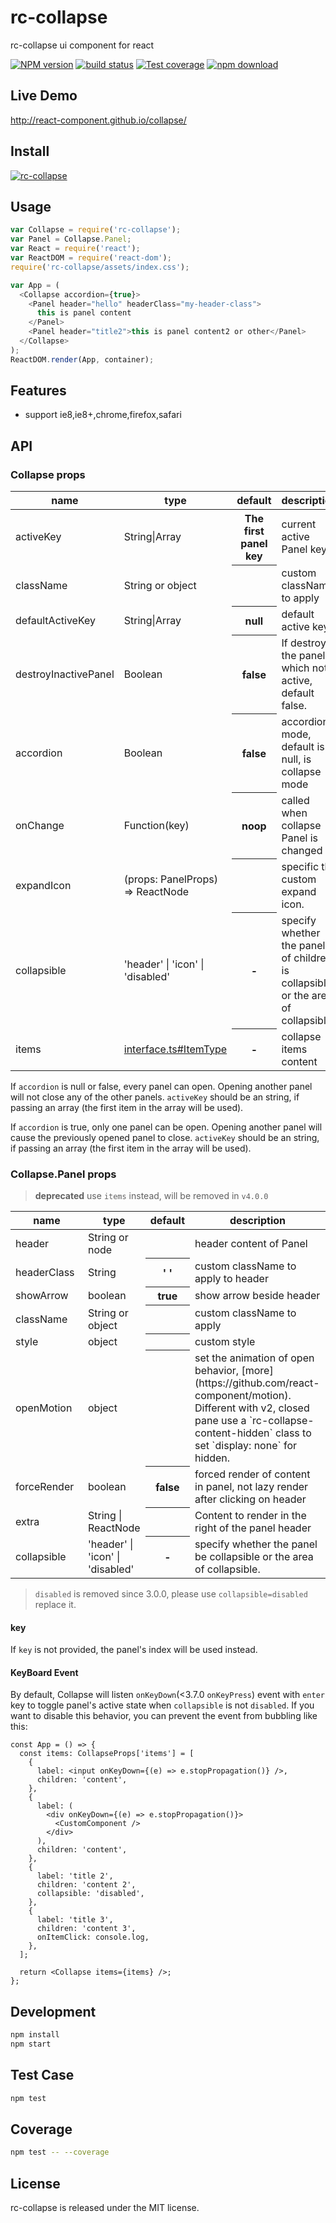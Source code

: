 # rc-collapse

rc-collapse ui component for react

[![NPM version][npm-image]][npm-url] [![build status][github-actions-image]][github-actions-url] [![Test coverage][codecov-image]][codecov-url] [![npm download][download-image]][download-url]

[npm-image]: http://img.shields.io/npm/v/rc-collapse.svg?style=flat-square
[npm-url]: http://npmjs.org/package/rc-collapse
[github-actions-image]: https://github.com/react-component/collapse/workflows/CI/badge.svg
[github-actions-url]: https://github.com/react-component/collapse/actions
[codecov-image]: https://img.shields.io/codecov/c/github/react-component/collapse/master.svg?style=flat-square
[codecov-url]: https://app.codecov.io/gh/react-component/collapse
[download-image]: https://img.shields.io/npm/dm/rc-collapse.svg?style=flat-square
[download-url]: https://npmjs.org/package/rc-collapse

## Live Demo

http://react-component.github.io/collapse/

## Install

[![rc-collapse](https://nodei.co/npm/rc-collapse.png)](https://npmjs.org/package/rc-collapse)

## Usage

```js
var Collapse = require('rc-collapse');
var Panel = Collapse.Panel;
var React = require('react');
var ReactDOM = require('react-dom');
require('rc-collapse/assets/index.css');

var App = (
  <Collapse accordion={true}>
    <Panel header="hello" headerClass="my-header-class">
      this is panel content
    </Panel>
    <Panel header="title2">this is panel content2 or other</Panel>
  </Collapse>
);
ReactDOM.render(App, container);
```

## Features

- support ie8,ie8+,chrome,firefox,safari

## API

### Collapse props

<table class="table table-bordered table-striped">
    <thead>
    <tr>
        <th style="width: 100px;">name</th>
        <th style="width: 50px;">type</th>
        <th>default</th>
        <th>description</th>
    </tr>
    </thead>
    <tbody>
      <tr>
          <td>activeKey</td>
          <td>String|Array<String></td>
          <th>The first panel key</th>
          <td>current active Panel key</td>
      </tr>
      <tr>
        <td>className</td>
        <td>String or object</td>
        <th></th>
        <td>custom className to apply</td>
      </tr>
      <tr>
          <td>defaultActiveKey</td>
          <td>String|Array<String></td>
          <th>null</th>
          <td>default active key</td>
      </tr>
      <tr>
          <td>destroyInactivePanel</td>
          <td>Boolean</td>
          <th>false</th>
          <td>If destroy the panel which not active, default false. </td>
      </tr>
      <tr>
          <td>accordion</td>
          <td>Boolean</td>
          <th>false</th>
          <td>accordion mode, default is null, is collapse mode</td>
      </tr>
      <tr>
          <td>onChange</td>
          <td>Function(key)</td>
          <th>noop</th>
          <td>called when collapse Panel is changed</td>
      </tr>
      <tr>
          <td>expandIcon</td>
          <td>(props: PanelProps) => ReactNode</td>
          <th></th>
          <td>specific the custom expand icon.</td>
      </tr>
      <tr>
          <td>collapsible</td>
          <td>'header' | 'icon' | 'disabled'</td>
          <th>-</th>
          <td>specify whether the panel of children is collapsible or the area of collapsible.</td>
      </tr>
      <tr>
          <td>items</td>
          <td>
            <a href="./src/interface.ts#ItemType">interface.ts#ItemType</a>
          </td>
          <th>-</th>
          <td>collapse items content</td>
      </tr>
    </tbody>
</table>

If `accordion` is null or false, every panel can open. Opening another panel will not close any of the other panels. `activeKey` should be an string, if passing an array (the first item in the array will be used).

If `accordion` is true, only one panel can be open. Opening another panel will cause the previously opened panel to close. `activeKey` should be an string, if passing an array (the first item in the array will be used).

### Collapse.Panel props

> **deprecated** use `items` instead, will be removed in `v4.0.0`

<table class="table table-bordered table-striped">
    <thead>
    <tr>
        <th style="width: 100px;">name</th>
        <th style="width: 50px;">type</th>
        <th>default</th>
        <th>description</th>
    </tr>
    </thead>
    <tbody>
      <tr>
          <td>header</td>
          <td>String or node</td>
          <th></th>
          <td>header content of Panel</td>
      </tr>
      <tr>
          <td>headerClass</td>
          <td>String</td>
          <th>' '</th>
          <td>custom className to apply to header</td>
      </tr>
      <tr>
          <td>showArrow</td>
          <td>boolean</td>
          <th>true</th>
          <td>show arrow beside header</td>
      </tr>
      <tr>
        <td>className</td>
        <td>String or object</td>
        <th></th>
        <td>custom className to apply</td>
      </tr>
      <tr>
        <td>style</td>
        <td>object</td>
        <th></th>
        <td>custom style</td>
      </tr>
      <tr>
        <td>openMotion</td>
        <td>object</td>
        <th></th>
        <td>set the animation of open behavior, [more](https://github.com/react-component/motion). Different with v2, closed pane use a `rc-collapse-content-hidden` class to set `display: none` for hidden.</td>
      </tr>
      <tr>
        <td>forceRender</td>
        <td>boolean</td>
        <th>false</th>
        <td>forced render of content in panel, not lazy render after clicking on header</td>
      </tr>
      <tr>
          <td>extra</td>
          <td>String | ReactNode</td>
          <th></th>
          <td>Content to render in the right of the panel header</td>
      </tr>
      <tr>
          <td>collapsible</td>
          <td>'header' | 'icon' | 'disabled'</td>
          <th>-</th>
          <td>specify whether the panel be collapsible or the area of collapsible.</td>
      </tr>
    </tbody>
</table>

> `disabled` is removed since 3.0.0, please use `collapsible=disabled` replace it.

#### key

If `key` is not provided, the panel's index will be used instead.

#### KeyBoard Event

By default, Collapse will listen `onKeyDown`(<3.7.0 `onKeyPress`) event with `enter` key to toggle panel's active state when `collapsible` is not `disabled`. If you want to disable this behavior, you can prevent the event from bubbling like this:

```tsx | pure
const App = () => {
  const items: CollapseProps['items'] = [
    {
      label: <input onKeyDown={(e) => e.stopPropagation()} />,
      children: 'content',
    },
    {
      label: (
        <div onKeyDown={(e) => e.stopPropagation()}>
          <CustomComponent />
        </div>
      ),
      children: 'content',
    },
    {
      label: 'title 2',
      children: 'content 2',
      collapsible: 'disabled',
    },
    {
      label: 'title 3',
      children: 'content 3',
      onItemClick: console.log,
    },
  ];

  return <Collapse items={items} />;
};
```

## Development

```bash
npm install
npm start
```

## Test Case

```bash
npm test
```

## Coverage

```bash
npm test -- --coverage
```

## License

rc-collapse is released under the MIT license.
